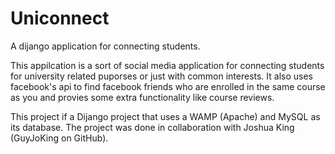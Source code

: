 # Uniconnect
A dijango application for connecting students.

This appilcation is a sort of social media application for connecting students for university related puporses or just with common interests. It also uses facebook's api to find facebook friends who are enrolled in the same course as you and provies some extra functionality like course reviews.

This project if a Dijango project that uses a WAMP (Apache) and MySQL as its database.
The project was done in collaboration with Joshua King (GuyJoKing on GitHub).
